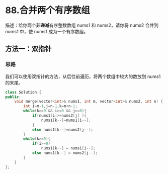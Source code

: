 # 88.合并两个有序数组

描述：给你两个**非递减**有序整数数组 nums1 和 nums2，请你将 nums2 合并到 nums1 中，使 nums1 成为一个有序数组。

## 方法一：双指针

### 思路

我们可以使用双指针的方法，从后往前遍历，将两个数组中较大的数放到 nums1 的末尾。

```c++
class Solution {
public:
    void merge(vector<int>& nums1, int m, vector<int>& nums2, int n) {
        int i=m-1,j=n-1,k=m+n-1;
        while(k>=0 && i>=0 && j>=0){
            if(nums1[i]>=nums2[j] ){
                nums1[k--]=nums1[i--];
            }
            else nums1[k--]=nums2[j--];
        }
        while(k>=0){
            if(i>=0)
                nums1[k--] = nums1[i--];
            else nums1[k--] = nums2[j--];
        }
    }
};

```
